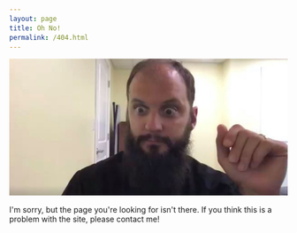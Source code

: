 ```yaml
---
layout: page
title: Oh No!
permalink: /404.html
---
```


<img src="/assets/404.jpg" alt="Oh NOOOO!" style="max-width: 300;" />

I'm sorry, but the page you're looking for isn't there. If you think this is a problem with the site, please contact me!
